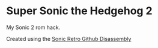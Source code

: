 # Super Sonic the Hedgehog 2
My Sonic 2 rom hack.

Created using the [Sonic Retro Github Disassembly](https://www.github.com/sonicretro/s2disasm.git)